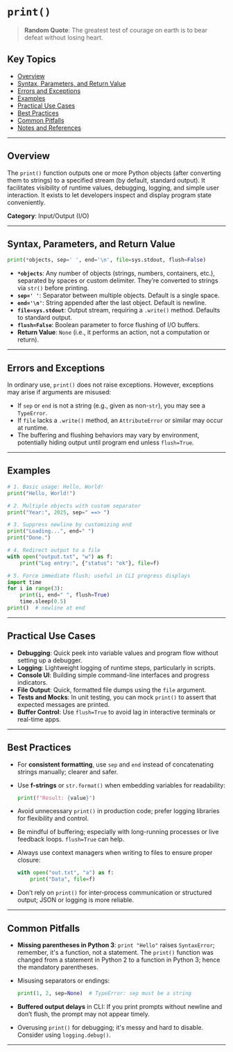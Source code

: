 # `print()`

> **Random Quote**: The greatest test of courage on earth is to bear defeat without losing heart.

## Key Topics

+ [Overview](#overview)  
+ [Syntax, Parameters, and Return Value](#syntax-parameters-and-return-value)  
+ [Errors and Exceptions](#errors-and-exceptions)  
+ [Examples](#examples)  
+ [Practical Use Cases](#practical-use-cases)  
+ [Best Practices](#best-practices)  
+ [Common Pitfalls](#common-pitfalls)  
+ [Notes and References](#notes-and-references)

---

## Overview


The `print()` function outputs one or more Python objects (after converting them to strings) to a specified stream (by default, standard output). It facilitates visibility of runtime values, debugging, logging, and simple user interaction. It exists to let developers inspect and display program state conveniently.

**Category**: Input/Output (I/O)

---

## Syntax, Parameters, and Return Value

```python
print(*objects, sep=' ', end='\n', file=sys.stdout, flush=False)
```

* **`*objects`**: Any number of objects (strings, numbers, containers, etc.), separated by spaces or custom delimiter. They’re converted to strings via `str()` before printing.
* **`sep=' '`**: Separator between multiple objects. Default is a single space.
* **`end='\n'`**: String appended after the last object. Default is newline.
* **`file=sys.stdout`**: Output stream, requiring a `.write()` method. Defaults to standard output.
* **`flush=False`**: Boolean parameter to force flushing of I/O buffers.
* **Return Value**: `None` (i.e., it performs an action, not a computation or return).

---

## Errors and Exceptions

In ordinary use, `print()` does not raise exceptions. However, exceptions may arise if arguments are misused:

* If `sep` or `end` is not a string (e.g., given as non-`str`), you may see a `TypeError`.
* If `file` lacks a `.write()` method, an `AttributeError` or similar may occur at runtime.
* The buffering and flushing behaviors may vary by environment, potentially hiding output until program end unless `flush=True`.

---

## Examples

```python
# 1. Basic usage: Hello, World!
print("Hello, World!")

# 2. Multiple objects with custom separator
print("Year:", 2025, sep=" ==> ")

# 3. Suppress newline by customizing end
print("Loading...", end=" ")
print("Done.")

# 4. Redirect output to a file
with open("output.txt", "w") as f:
    print("Log entry:", {"status": "ok"}, file=f)

# 5. Force immediate flush; useful in CLI progress displays
import time
for i in range(3):
    print(i, end=" ", flush=True)
    time.sleep(0.5)
print()  # newline at end
```

---

## Practical Use Cases

* **Debugging**: Quick peek into variable values and program flow without setting up a debugger.
* **Logging**: Lightweight logging of runtime steps, particularly in scripts.
* **Console UI**: Building simple command-line interfaces and progress indicators.
* **File Output**: Quick, formatted file dumps using the `file` argument.
* **Tests and Mocks**: In unit testing, you can mock `print()` to assert that expected messages are printed.
* **Buffer Control**: Use `flush=True` to avoid lag in interactive terminals or real-time apps.

---

## Best Practices

* For **consistent formatting**, use `sep` and `end` instead of concatenating strings manually; clearer and safer.
* Use **f-strings** or `str.format()` when embedding variables for readability:

  ```python
  print(f"Result: {value}")
  ```
* Avoid unnecessary `print()` in production code; prefer logging libraries for flexibility and control.
* Be mindful of buffering; especially with long-running processes or live feedback loops. `flush=True` can help.
* Always use context managers when writing to files to ensure proper closure:

  ```python
  with open("out.txt", "a") as f:
      print("Data", file=f)
  ```
* Don’t rely on `print()` for inter-process communication or structured output; JSON or logging is more reliable.

---

## Common Pitfalls

* **Missing parentheses in Python 3**: `print "Hello"` raises `SyntaxError`; remember, it's a function, not a statement. The `print()` function was changed from a statement in Python 2 to a function in Python 3; hence the mandatory parentheses.
* Misusing separators or endings:

  ```python
  print(1, 2, sep=None)  # TypeError: sep must be a string
  ```
* **Buffered output delays** in CLI: If you print prompts without newline and don’t flush, the prompt may not appear timely.
* Overusing `print()` for debugging; it's messy and hard to disable. Consider using `logging.debug()`.

---
